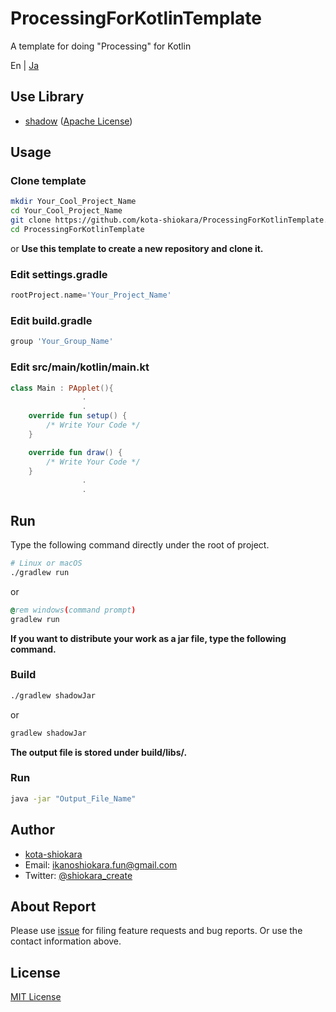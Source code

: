 # ProcessingForKotlinTemplate
A template for doing "Processing" for Kotlin

En | [Ja](./README.ja.md)  

## Use Library
- [shadow](https://github.com/johnrengelman/shadow) ([Apache License](http://www.apache.org/licenses/LICENSE-2.0))

## Usage
### Clone template
```bash
mkdir Your_Cool_Project_Name
cd Your_Cool_Project_Name
git clone https://github.com/kota-shiokara/ProcessingForKotlinTemplate.git
cd ProcessingForKotlinTemplate
```
or
**Use this template to create a new repository and clone it.**

### Edit settings.gradle
```settings.gradle
rootProject.name='Your_Project_Name'
```

### Edit build.gradle
```build.gradle
group 'Your_Group_Name'
```

### Edit src/main/kotlin/main.kt
```kt
class Main : PApplet(){
                .
                .
    override fun setup() {
        /* Write Your Code */
    }

    override fun draw() {
        /* Write Your Code */
    }
                .
                .
```

## Run
Type the following command directly under the root of project.
```bash
# Linux or macOS
./gradlew run
```
or
```cmd
@rem windows(command prompt)
gradlew run
```

**If you want to distribute your work as a jar file, type the following command.**

### Build
```bash
./gradlew shadowJar
```
or
```cmd
gradlew shadowJar
```
**The output file is stored under build/libs/.**

### Run
```bash
java -jar "Output_File_Name"
```

## Author
- [kota-shiokara](https://github.com/kota-shiokara)
- Email: ikanoshiokara.fun@gmail.com
- Twitter: [@shiokara_create](https://twitter.com/shiokara_create)

## About Report
Please use [issue](https://github.com/kota-shiokara/ProcessingForKotlinTemplate/issues) for filing feature requests and bug reports. Or use the contact information above.

## License
[MIT License](https://choosealicense.com/licenses/mit/)
